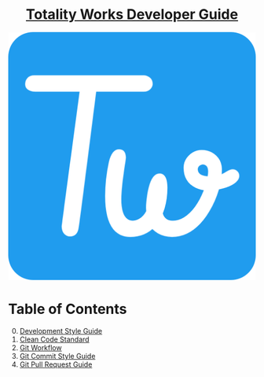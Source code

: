 <h1 align="center">
  <a href="https://totalityworks.com/">
    Totality Works Developer Guide
  </a>
</h1>

<p align="center">
<img src="/images/totalityworks.png" /> 
</p>

# Table of Contents

00. [Development Style Guide](/00-DevelopmentStyleGuide.md)
01. [Clean Code Standard](/01-CleanCodeStandard.md)
02. [Git Workflow](/02-GitWorkflow.md)
03. [Git Commit Style Guide](/03-GitCommitStyleGuide.md)
04. [Git Pull Request Guide](/04-GitPullRequestGuide.md)